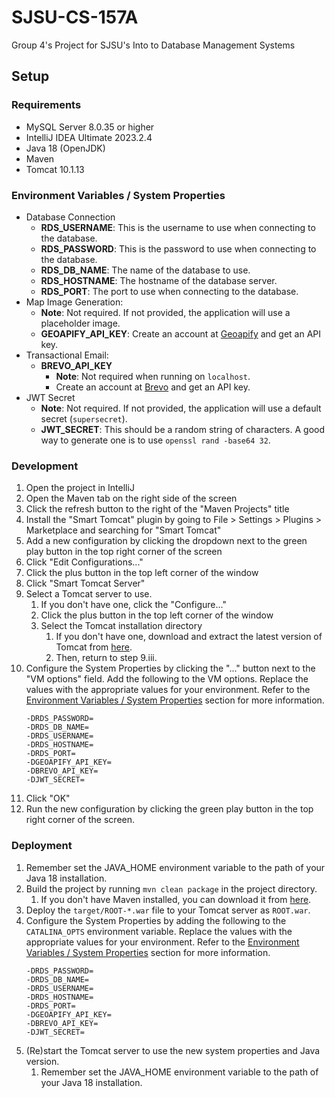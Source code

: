 # SJSU-CS-157A
Group 4's Project for SJSU's Into to Database Management Systems

## Setup

### Requirements
- MySQL Server 8.0.35 or higher
- IntelliJ IDEA Ultimate 2023.2.4
- Java 18 (OpenJDK)
- Maven
- Tomcat 10.1.13

### Environment Variables / System Properties
- Database Connection
  - **RDS_USERNAME**: This is the username to use when connecting to the database.
  - **RDS_PASSWORD**: This is the password to use when connecting to the database.
  - **RDS_DB_NAME**: The name of the database to use.
  - **RDS_HOSTNAME**: The hostname of the database server.
  - **RDS_PORT**: The port to use when connecting to the database.
- Map Image Generation:
  - **Note**: Not required. If not provided, the application will use a placeholder image. 
  - **GEOAPIFY_API_KEY**: Create an account at [Geoapify](https://www.geoapify.com/) and get an API key.
- Transactional Email:
  - **BREVO_API_KEY**
    - **Note**: Not required when running on `localhost`.
    - Create an account at [Brevo](https://brevo.com/) and get an API key.
- JWT Secret
  - **Note**: Not required. If not provided, the application will use a default secret (`supersecret`). 
  - **JWT_SECRET**: This should be a random string of characters. A good way to generate one is to use `openssl rand -base64 32`.

### Development
1. Open the project in IntelliJ
2. Open the Maven tab on the right side of the screen
3. Click the refresh button to the right of the "Maven Projects" title
4. Install the "Smart Tomcat" plugin by going to File > Settings > Plugins > Marketplace and searching for "Smart Tomcat"
5. Add a new configuration by clicking the dropdown next to the green play button in the top right corner of the screen
6. Click "Edit Configurations..."
7. Click the plus button in the top left corner of the window
8. Click "Smart Tomcat Server"
9. Select a Tomcat server to use.
   1. If you don't have one, click the "Configure..."
   2. Click the plus button in the top left corner of the window
   3. Select the Tomcat installation directory
      1. If you don't have one, download and extract the latest version of Tomcat from 
         [here](https://tomcat.apache.org/download-10.cgi).
      2. Then, return to step 9.iii.
10. Configure the System Properties by clicking the "..." button next to the "VM options" field. Add the following to
    the VM options. Replace the values with the appropriate values for your environment. Refer to the 
    [Environment Variables / System Properties](#environment-variables--system-properties) section for more information.
    ```
    -DRDS_PASSWORD=
    -DRDS_DB_NAME=
    -DRDS_USERNAME=
    -DRDS_HOSTNAME=
    -DRDS_PORT=
    -DGEOAPIFY_API_KEY=
    -DBREVO_API_KEY=
    -DJWT_SECRET=
    ```
11. Click "OK"
12. Run the new configuration by clicking the green play button in the top right corner of the screen.

### Deployment
1. Remember set the JAVA_HOME environment variable to the path of your Java 18 installation.
2. Build the project by running `mvn clean package` in the project directory.
   1. If you don't have Maven installed, you can download it from [here](https://maven.apache.org/download.cgi).
3. Deploy the `target/ROOT-*.war` file to your Tomcat server as `ROOT.war`.
4. Configure the System Properties by adding the following to the `CATALINA_OPTS` environment variable. Replace the 
   values with the appropriate values for your environment. Refer to the 
   [Environment Variables / System Properties](#environment-variables--system-properties) section for more information.
   ```
   -DRDS_PASSWORD=
   -DRDS_DB_NAME=
   -DRDS_USERNAME=
   -DRDS_HOSTNAME=
   -DRDS_PORT=
   -DGEOAPIFY_API_KEY=
   -DBREVO_API_KEY=
   -DJWT_SECRET=
   ``` 
5. (Re)start the Tomcat server to use the new system properties and Java version.
   1. Remember set the JAVA_HOME environment variable to the path of your Java 18 installation.
